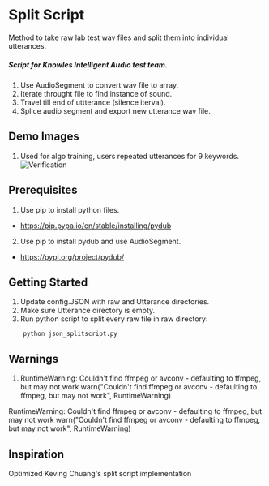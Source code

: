 # Split Script

Method to take raw lab test wav files and split them into individual utterances.
##### Script for Knowles Intelligent Audio test team.

1. Use AudioSegment to convert wav file to array.
2. Iterate throught file to find instance of sound.
3. Travel till end of uttterance (silence iterval).
4. Splice audio segment and export new utterance wav file.

## Demo Images
1. Used for algo training, users repeated utterances for 9 keywords.
![Verification](https://github.com/athom031/blob/master/SplitScript/PlotVerification.jpg)

## Prerequisites

1. Use pip to install python files.
* https://pip.pypa.io/en/stable/installing/pydub 
2. Use pip to install pydub and use AudioSegment.
* https://pypi.org/project/pydub/

## Getting Started

1. Update config.JSON with raw and Utterance directories.
2. Make sure Utterance directory is empty.
3. Run python script to split every raw file in raw directory:
```
    python json_splitscript.py
```

## Warnings

1. RuntimeWarning: Couldn't find ffmpeg or avconv - defaulting to ffmpeg, but may not work
  warn("Couldn't find ffmpeg or avconv - defaulting to ffmpeg, but may not work", RuntimeWarning)
  
  RuntimeWarning: Couldn't find ffmpeg or avconv - defaulting to ffmpeg, but may not work
warn("Couldn't find ffmpeg or avconv - defaulting to ffmpeg, but may not work", RuntimeWarning)
## Inspiration

Optimized Keving Chuang's split script implementation


